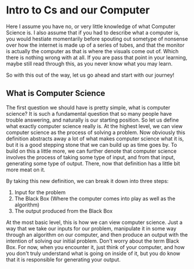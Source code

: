 # Intro to Cs and our Computer

Here I assume you have no, or very little knowledge of what Computer Science is. I also assume that if you had to describe what a computer is, you would hestiate momentarily before spouting out sometype of nonsense over how the internet is made up of a series of tubes, and that the monitor is actually the computer as that is where the visuals come out of. Which there is nothing wrong with at all. If you are pass that point in your learning, maybe still read through this, as you never know what you may learn.

So with this out of the way, let us go ahead and start with our journey!

## What is Computer Science

The first question we should have is pretty simple, what is computer science? It is such a fundamental question that so many people have trouble answering, and naturally is our starting position. So let us define what exactly computer science really is. At the highest level, we can view computer science as the process of solving a problem. Now obviously this definition abstracts away a lot of what makes computer science what it is, but it is a good stepping stone that we can build up as time goes by. To build on this a little more, we can further denote that computer science involves the process of taking some type of input, and from that input, generating some type of output. There, now that definition has a little bit more meat on it.

By taking this new definition, we can break it down into three steps:

1.  Input for the problem
2.  The Black Box (Where the computer comes into play as well as the algorithm)
3.  The output produced from the Black Box

At the most basic level, this is how we can view computer science. Just a way that we take our inputs for our problem, manipulate it in some way through an algorithm on our computer, and then produce an output with the intention of solving our initial problem. Don't worry about the term Black Box. For now, when you encounter it, just think of your computer, and how you don't truly understand what is going on inside of it, but you do know that it is responsible for generating your output.
